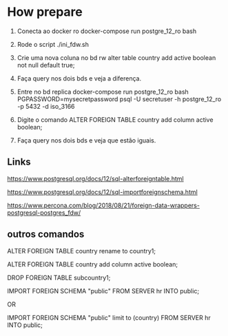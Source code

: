 

# How prepare 
1. Conecta ao docker ro
docker-compose run postgre_12_ro bash

2. Rode o script
./ini_fdw.sh

3. Crie uma nova coluna no bd rw
alter table country add active boolean not null default true;

4. Faça query nos dois bds e veja a diferença.

5. Entre no bd replica
docker-compose run postgre_12_ro bash
PGPASSWORD=mysecretpassword psql -U secretuser -h postgre_12_ro -p 5432 -d iso_3166

6. Digite o comando
ALTER FOREIGN TABLE country add column active boolean;

7. Faça query nos dois bds e veja que estão iguais.



## Links
https://www.postgresql.org/docs/12/sql-alterforeigntable.html

https://www.postgresql.org/docs/12/sql-importforeignschema.html

https://www.percona.com/blog/2018/08/21/foreign-data-wrappers-postgresql-postgres_fdw/

## outros comandos

ALTER FOREIGN TABLE country rename to country1;

ALTER FOREIGN TABLE country add column active boolean;

DROP FOREIGN TABLE subcountry1;

IMPORT FOREIGN SCHEMA "public" FROM SERVER hr INTO public;

OR

IMPORT FOREIGN SCHEMA "public" limit to (country) FROM SERVER hr INTO public;

